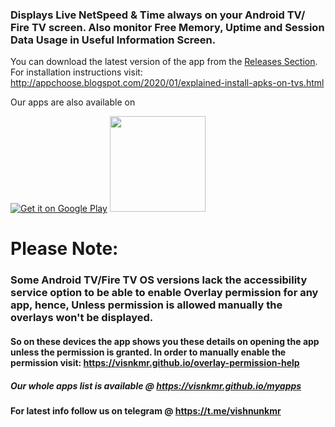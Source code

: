 ### Displays Live NetSpeed &amp; Time always on your Android TV/ Fire TV screen. Also monitor Free Memory, Uptime and Session Data Usage in Useful Information Screen.

You can download the latest version of the app from the [Releases Section](https://github.com/visnkmr/timenetspeed/releases).
For installation instructions visit: http://appchoose.blogspot.com/2020/01/explained-install-apks-on-tvs.html

Our apps are also available on

[![Get it on Google Play](https://play.google.com/intl/en_us/badges/images/badge_new.png)](https://play.google.com/store/apps/details?id=visnkmr.apps.timenetspeed) [<img src="https://images-na.ssl-images-amazon.com/images/G/01/mobile-apps/devportal2/res/images/amazon-appstore-badge-english-white.png" data-canonical-src="" alt-text="" width="153" />](https://www.amazon.com/Vishnu-N-K-Speed-Monitor/dp/B0786KC4C1/)

# Please Note:

### Some Android TV/Fire TV OS versions lack the accessibility service option to be able to enable Overlay permission for any app, hence, Unless permission is allowed manually the overlays won't be displayed. 

#### So on these devices the app shows you these details on opening the app unless the permission is granted. In order to manually enable the permission visit: https://visnkmr.github.io/overlay-permission-help

##### Our whole apps list is available @ https://visnkmr.github.io/myapps

#### For latest info follow us on telegram @ https://t.me/vishnunkmr
